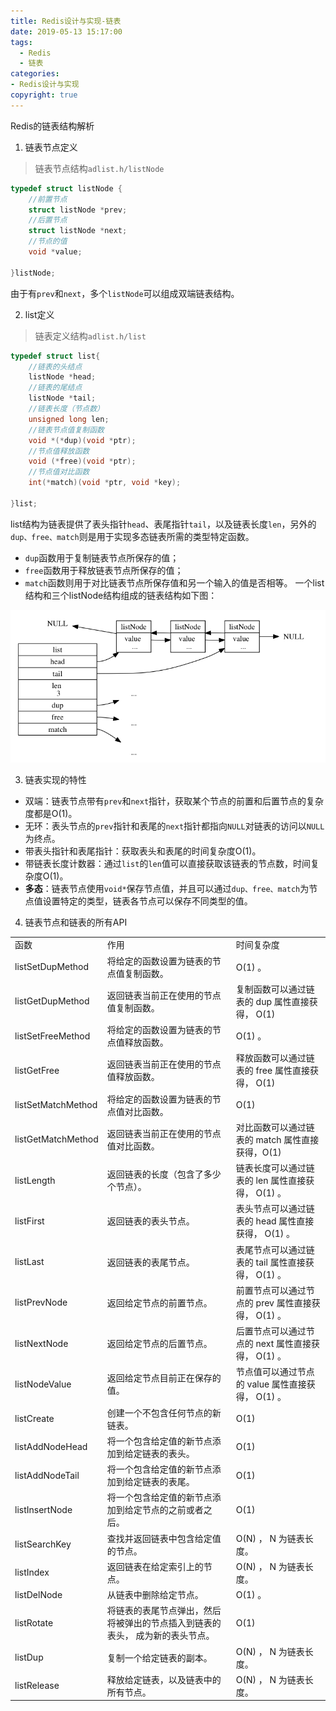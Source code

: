 ```yaml
---
title: Redis设计与实现-链表
date: 2019-05-13 15:17:00
tags:
  - Redis
  - 链表
categories: 
- Redis设计与实现
copyright: true
---
```

Redis的链表结构解析
1. 链表节点定义
>链表节点结构`adlist.h/listNode`
```C++
typedef struct listNode {
	//前置节点
	struct listNode *prev;
	//后置节点
	struct listNode *next;
	//节点的值
	void *value;

}listNode;
```
由于有`prev`和`next`，多个`listNode`可以组成双端链表结构。

2. list定义

   <!--more-->
>链表定义结构`adlist.h/list`
```C++
typedef struct list{
	//链表的头结点
	listNode *head;
	//链表的尾结点
	listNode *tail;
	//链表长度（节点数）
	unsigned long len;
	//链表节点值复制函数
	void *(*dup)(void *ptr);
	//节点值释放函数
	void (*free)(void *ptr);
	//节点值对比函数
	int(*match)(void *ptr, void *key);

}list;
```
list结构为链表提供了表头指针`head`、表尾指针`tail`，以及链表长度`len`，另外的`dup、free、match`则是用于实现多态链表所需的类型特定函数。
- `dup`函数用于复制链表节点所保存的值；
- `free`函数用于释放链表节点所保存的值；
- `match`函数则用于对比链表节点所保存值和另一个输入的值是否相等。
一个list结构和三个listNode结构组成的链表结构如下图：

![链表示例](Redis设计与实现-链表/list_1.png)

3. 链表实现的特性
- 双端：链表节点带有`prev`和`next`指针，获取某个节点的前置和后置节点的复杂度都是O(1)。
- 无环：表头节点的`prev`指针和表尾的`next`指针都指向`NULL`对链表的访问以`NULL`为终点。
- 带表头指针和表尾指针：获取表头和表尾的时间复杂度O(1)。
- 带链表长度计数器：通过`list`的`len`值可以直接获取该链表的节点数，时间复杂度O(1)。
- **多态**：链表节点使用`void*`保存节点值，并且可以通过`dup、free、match`为节点值设置特定的类型，链表各节点可以保存不同类型的值。

4. 链表节点和链表的所有API

<table><tr><td>函数</td><td>作用</td><td>时间复杂度</td></tr><tr><td>listSetDupMethod</td><td>将给定的函数设置为链表的节点值复制函数。</td><td>O(1) 。</td></tr><tr><td>listGetDupMethod</td><td>返回链表当前正在使用的节点值复制函数。</td><td>复制函数可以通过链表的 dup 属性直接获得， O(1)</td></tr><tr><td>listSetFreeMethod</td><td>将给定的函数设置为链表的节点值释放函数。</td><td>O(1) 。</td></tr><tr><td>listGetFree</td><td>返回链表当前正在使用的节点值释放函数。</td><td>释放函数可以通过链表的 free 属性直接获得， O(1)</td></tr><tr><td>listSetMatchMethod</td><td>将给定的函数设置为链表的节点值对比函数。</td><td>O(1)</td></tr><tr><td>listGetMatchMethod</td><td>返回链表当前正在使用的节点值对比函数。</td><td>对比函数可以通过链表的 match 属性直接获得，O(1)</td></tr><tr><td>listLength</td><td>返回链表的长度（包含了多少个节点）。</td><td>链表长度可以通过链表的 len 属性直接获得， O(1) 。</td></tr><tr><td>listFirst</td><td>返回链表的表头节点。</td><td>表头节点可以通过链表的 head 属性直接获得， O(1) 。</td></tr><tr><td>listLast</td><td>返回链表的表尾节点。</td><td>表尾节点可以通过链表的 tail 属性直接获得， O(1) 。</td></tr><tr><td>listPrevNode</td><td>返回给定节点的前置节点。</td><td>前置节点可以通过节点的 prev 属性直接获得， O(1) 。</td></tr><tr><td>listNextNode</td><td>返回给定节点的后置节点。</td><td>后置节点可以通过节点的 next 属性直接获得， O(1) 。</td></tr><tr><td>listNodeValue</td><td>返回给定节点目前正在保存的值。</td><td>节点值可以通过节点的 value 属性直接获得， O(1) 。</td></tr><tr><td>listCreate</td><td>创建一个不包含任何节点的新链表。</td><td>O(1)</td></tr><tr><td>listAddNodeHead</td><td>将一个包含给定值的新节点添加到给定链表的表头。</td><td>O(1)</td></tr><tr><td>listAddNodeTail</td><td>将一个包含给定值的新节点添加到给定链表的表尾。</td><td>O(1)</td></tr><tr><td>listInsertNode</td><td>将一个包含给定值的新节点添加到给定节点的之前或者之后。</td><td>O(1)</td></tr><tr><td>listSearchKey</td><td>查找并返回链表中包含给定值的节点。</td><td>O(N) ， N 为链表长度。</td></tr><tr><td>listIndex</td><td>返回链表在给定索引上的节点。</td><td>O(N) ， N 为链表长度。</td></tr><tr><td>listDelNode</td><td>从链表中删除给定节点。</td><td>O(1) 。</td></tr><tr><td>listRotate</td><td>将链表的表尾节点弹出，然后将被弹出的节点插入到链表的表头， 成为新的表头节点。</td><td>O(1)</td></tr><tr><td>listDup</td><td>复制一个给定链表的副本。</td><td>O(N) ， N 为链表长度。</td></tr><tr><td>listRelease</td><td>释放给定链表，以及链表中的所有节点。</td><td>O(N) ， N 为链表长度。</td></tr></table>
